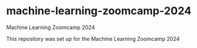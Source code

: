 # machine-learning-zoomcamp-2024
Machine Learning Zoomcamp 2024

This repository was set up for the Machine Learning Zoomcamp 2024